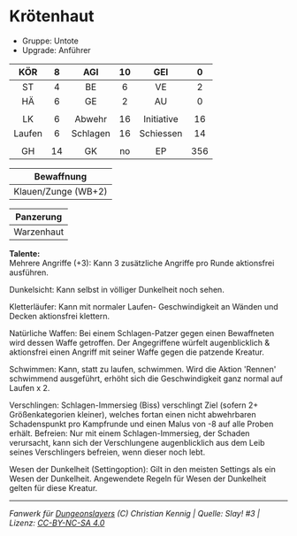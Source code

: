 # Krötenhaut  
- Gruppe: Untote  
- Upgrade: Anführer  

| KÖR | 8 | AGI | 10 | GEI | 0 |
| :-: | :-: | :-: | :-: | :-: | :-: |
| ST | 4 | BE | 6 | VE | 2 |
| HÄ | 6 | GE | 2 | AU | 0 |
|  |
| LK | 6 | Abwehr | 16 | Initiative | 16 |
| Laufen | 6 | Schlagen | 16 | Schiessen | 14 |
|  |
| GH | 14 | GK | no | EP | 356 |

| Bewaffnung |
| --- |
| Klauen/Zunge (WB+2) |


| Panzerung |
| --- |
| Warzenhaut |


**Talente:**  
Mehrere Angriffe (+3): Kann 3 zusätzliche Angriffe pro Runde aktionsfrei ausführen.

Dunkelsicht: Kann selbst in völliger Dunkelheit noch sehen.

Kletterläufer: Kann mit normaler Laufen- Geschwindigkeit an Wänden und Decken aktionsfrei klettern.

Natürliche Waffen: Bei einem Schlagen-Patzer gegen einen Bewaffneten wird dessen Waffe getroffen. Der Angegriffene würfelt augenblicklich & aktionsfrei einen Angriff mit seiner Waffe gegen die patzende Kreatur.

Schwimmen: Kann, statt zu laufen, schwimmen. Wird die Aktion 'Rennen' schwimmend ausgeführt, erhöht sich die Geschwindigkeit ganz normal auf Laufen x 2.

Verschlingen: Schlagen-Immersieg (Biss) verschlingt Ziel (sofern 2+ Größenkategorien kleiner), welches fortan einen nicht abwehrbaren Schadenspunkt pro Kampfrunde und einen Malus von -8 auf alle Proben erhält. Befreien: Nur mit einem Schlagen-Immersieg, der Schaden verursacht, kann sich der Verschlungene augenblicklich aus dem Leib seines Verschlingers befreien, wenn dieser noch lebt.

Wesen der Dunkelheit (Settingoption): Gilt in den meisten Settings als ein Wesen der Dunkelheit. Angewendete Regeln für Wesen der Dunkelheit gelten für diese Kreatur.





___
*Fanwerk für [Dungeonslayers](https://www.dungeonslayers.net/) (C) Christian Kennig | Quelle: Slay! #3 | Lizenz: [CC-BY-NC-SA 4.0](https://creativecommons.org/licenses/by-nc-sa/4.0/deed.de)*